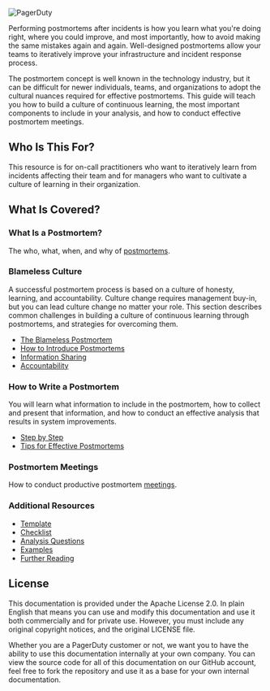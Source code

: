 ![PagerDuty](../assets/img/headers/Postmortem_Home.png)

Performing postmortems after incidents is how you learn what you're doing right, where you could improve, and most importantly, how to avoid making the same mistakes again and again. Well-designed postmortems allow your teams to iteratively improve your infrastructure and incident response process.

The postmortem concept is well known in the technology industry, but it can be difficult for newer individuals, teams, and organizations to adopt the cultural nuances required for effective postmortems. This guide will teach you how to build a culture of continuous learning, the most important components to include in your analysis, and how to conduct effective postmortem meetings.

## Who Is This For?
This resource is for on-call practitioners who want to iteratively learn from incidents affecting their team and for managers who want to cultivate a culture of learning in their organization.

## What Is Covered?
### What Is a Postmortem?
The who, what, when, and why of [postmortems](what_is.md).

### Blameless Culture
A successful postmortem process is based on a culture of honesty, learning, and accountability. Culture change requires management buy-in, but you can lead culture change no matter your role. This section describes common challenges in building a culture of continuous learning through postmortems, and strategies for overcoming them.

- [The Blameless Postmortem](culture/blameless.md)
- [How to Introduce Postmortems](culture/introduce.md)
- [Information Sharing](culture/sharing.md)
- [Accountability](culture/accountability.md)

### How to Write a Postmortem
You will learn what information to include in the postmortem, how to collect and present that information, and how to conduct an effective analysis that results in system improvements.

- [Step by Step](how_to_write/writing.md)
- [Tips for Effective Postmortems](how_to_write/effective_post_mortems.md)

### Postmortem Meetings
How to conduct productive postmortem [meetings](meeting.md).

### Additional Resources
* [Template](resources/post_mortem_template.md)
* [Checklist](resources/checklist.md)
* [Analysis Questions](resources/analysis.md)
* [Examples](resources/examples.md)
* [Further Reading](resources/reading.md)

## License

This documentation is provided under the Apache License 2.0. In plain English that means you can use and modify this documentation and use it both commercially and for private use. However, you must include any original copyright notices, and the original LICENSE file.

Whether you are a PagerDuty customer or not, we want you to have the ability to use this documentation internally at your own company. You can view the source code for all of this documentation on our GitHub account, feel free to fork the repository and use it as a base for your own internal documentation.
